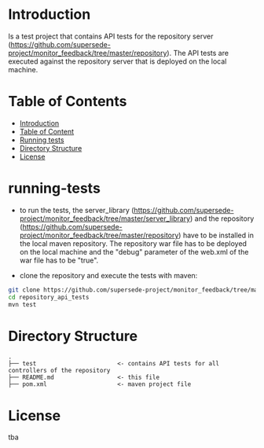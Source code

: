 # Introduction

Is a test project that contains API tests for the repository server (https://github.com/supersede-project/monitor_feedback/tree/master/repository). The API tests are executed against the repository server that is deployed on the local machine.


# Table of Contents

- [Introduction](#introduction)
- [Table of Content](#table-of-content)
- [Running tests](#running-tests)
- [Directory Structure](#directory-structure)
- [License](#license)

# running-tests

- to run the tests, the server_library (https://github.com/supersede-project/monitor_feedback/tree/master/server_library) and the repository (https://github.com/supersede-project/monitor_feedback/tree/master/repository) have to be installed in the local maven repository. The repository war file has to be deployed on the local machine and the "debug" parameter of the web.xml of the war file has to be "true".

- clone the repository and execute the tests with maven:

```bash
git clone https://github.com/supersede-project/monitor_feedback/tree/master/repository_api_tests
cd repository_api_tests
mvn test
```

# Directory Structure

```
.
├── test                       <- contains API tests for all controllers of the repository
├── README.md                  <- this file
├── pom.xml                    <- maven project file
```

# License

tba
